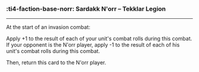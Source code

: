 ### :ti4-faction-base-norr: __Sardakk N'orr – Tekklar Legion__

---
At the start of an invasion combat:

Apply +1 to the result of each of your unit's combat rolls during this combat. 
If your opponent is the N'orr player, apply -1 to the result of each of his unit's combat rolls during this combat.

Then, return this card to the N'orr player.

